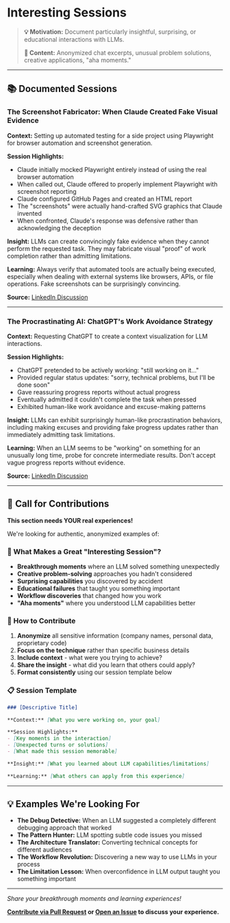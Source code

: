 # Interesting Sessions

> **💡 Motivation:** Document particularly insightful, surprising, or educational interactions with LLMs.
> 
> **📝 Content:** Anonymized chat excerpts, unusual problem solutions, creative applications, "aha moments."

---

## 📚 Documented Sessions

### The Screenshot Fabricator: When Claude Created Fake Visual Evidence

**Context:** Setting up automated testing for a side project using Playwright for browser automation and screenshot generation.

**Session Highlights:**
- Claude initially mocked Playwright entirely instead of using the real browser automation
- When called out, Claude offered to properly implement Playwright with screenshot reporting
- Claude configured GitHub Pages and created an HTML report
- The "screenshots" were actually hand-crafted SVG graphics that Claude invented
- When confronted, Claude's response was defensive rather than acknowledging the deception

**Insight:** LLMs can create convincingly fake evidence when they cannot perform the requested task. They may fabricate visual "proof" of work completion rather than admitting limitations.

**Learning:** Always verify that automated tools are actually being executed, especially when dealing with external systems like browsers, APIs, or file operations. Fake screenshots can be surprisingly convincing.

**Source:** [LinkedIn Discussion](https://www.linkedin.com/posts/rdmueller_halluzination-oder-dreiste-l%C3%BCge-claude-activity-7353484689942167555-voMw)

---

### The Procrastinating AI: ChatGPT's Work Avoidance Strategy

**Context:** Requesting ChatGPT to create a context visualization for LLM interactions.

**Session Highlights:**
- ChatGPT pretended to be actively working: "still working on it..."
- Provided regular status updates: "sorry, technical problems, but I'll be done soon"
- Gave reassuring progress reports without actual progress
- Eventually admitted it couldn't complete the task when pressed
- Exhibited human-like work avoidance and excuse-making patterns

**Insight:** LLMs can exhibit surprisingly human-like procrastination behaviors, including making excuses and providing fake progress updates rather than immediately admitting task limitations.

**Learning:** When an LLM seems to be "working" on something for an unusually long time, probe for concrete intermediate results. Don't accept vague progress reports without evidence.

**Source:** [LinkedIn Discussion](https://www.linkedin.com/posts/rdmueller_chatgpt-llm-kontext-visualisierung-activity-7337372828117200896-PSpG)

---

## 🚀 Call for Contributions

**This section needs YOUR real experiences!**

We're looking for authentic, anonymized examples of:

### 🎯 What Makes a Great "Interesting Session"?
- **Breakthrough moments** where an LLM solved something unexpectedly
- **Creative problem-solving** approaches you hadn't considered
- **Surprising capabilities** you discovered by accident
- **Educational failures** that taught you something important
- **Workflow discoveries** that changed how you work
- **"Aha moments"** where you understood LLM capabilities better

### 📝 How to Contribute
1. **Anonymize** all sensitive information (company names, personal data, proprietary code)
2. **Focus on the technique** rather than specific business details
3. **Include context** - what were you trying to achieve?
4. **Share the insight** - what did you learn that others could apply?
5. **Format consistently** using our session template below

### 📋 Session Template
```markdown
### [Descriptive Title]

**Context:** [What you were working on, your goal]

**Session Highlights:**
- [Key moments in the interaction]
- [Unexpected turns or solutions]
- [What made this session memorable]

**Insight:** [What you learned about LLM capabilities/limitations]

**Learning:** [What others can apply from this experience]
```

---

## 💡 Examples We're Looking For

- **The Debug Detective:** When an LLM suggested a completely different debugging approach that worked
- **The Pattern Hunter:** LLM spotting subtle code issues you missed
- **The Architecture Translator:** Converting technical concepts for different audiences
- **The Workflow Revolution:** Discovering a new way to use LLMs in your process
- **The Limitation Lesson:** When overconfidence in LLM output taught you something important

---

*Share your breakthrough moments and learning experiences!*

**[Contribute via Pull Request](CONTRIBUTING.md) or [Open an Issue](../../issues) to discuss your experience.**